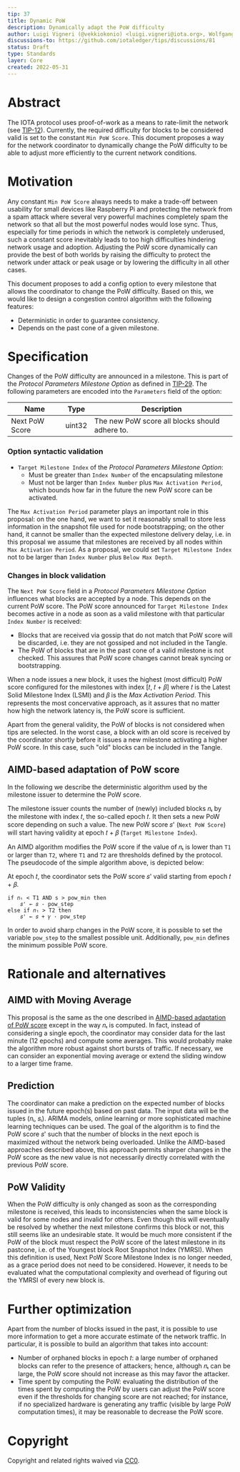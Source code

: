 ```yaml
---
tip: 37
title: Dynamic PoW
description: Dynamically adapt the PoW difficulty
author: Luigi Vigneri (@vekkiokonio) <luigi.vigneri@iota.org>, Wolfgang Welz (@Wollac) <wolfgang.welz@iota.org>
discussions-to: https://github.com/iotaledger/tips/discussions/81
status: Draft
type: Standards
layer: Core
created: 2022-05-31
---
```


# Abstract

The IOTA protocol uses proof-of-work as a means to rate-limit the network (see [TIP-12](../TIP-0012/tip-0012.md)). Currently, the required difficulty for blocks to be considered valid is set to the constant `Min PoW Score`. This document proposes a way for the network coordinator to dynamically change the PoW difficulty to be able to adjust more efficiently to the current network conditions.

# Motivation

Any constant `Min PoW Score` always needs to make a trade-off between usability for small devices like Raspberry Pi and protecting the network from a spam attack where several very powerful machines completely spam the network so that all but the most powerful nodes would lose sync. Thus, especially for time periods in which the network is completely underused, such a constant score inevitably leads to too high difficulties hindering network usage and adoption.
Adjusting the PoW score dynamically can provide the best of both worlds by raising the difficulty to protect the network under attack or peak usage or by lowering the difficulty in all other cases.

This document proposes to add a config option to every milestone that allows the coordinator to change the PoW difficulty. Based on this, we would like to design a congestion control algorithm with the following features:
- Deterministic in order to guarantee consistency.
- Depends on the past cone of a given milestone.

# Specification

Changes of the PoW difficulty are announced in a milestone. This is part of the _Protocol Parameters Milestone Option_ as defined in [TIP-29](../TIP-0029/tip-0029.md). The following parameters are encoded into the `Parameters` field of the option:

| Name           | Type   | Description                                      |
| -------------- | ------ | ------------------------------------------------ |
| Next PoW Score | uint32 | The new PoW score all blocks should adhere to. |


### Option syntactic validation

- `Target Milestone Index` of the _Protocol Parameters Milestone Option_:
  - Must be greater than `Index Number` of the encapsulating milestone
  - Must not be larger than `Index Number` plus `Max Activation Period`, which bounds how far in the future the new PoW score can be activated.

The `Max Activation Period` parameter plays an important role in this proposal: on the one hand, we want to set it reasonably small to store less information in the snapshot file used for node bootstrapping; on the other hand, it cannot be smaller than the expected milestone delivery delay, i.e. in this proposal we assume that milestones are received by all nodes within `Max Activation Period`.  As a proposal, we could set `Target Milestone Index` not to be larger than `Index Number` plus `Below Max Depth`.

### Changes in block validation

The `Next PoW Score` field in a _Protocol Parameters Milestone Option_ influences what blocks are accepted by a node. This depends on the current PoW score. The PoW score announced for `Target Milestone Index` becomes active in a node as soon as a valid milestone with that particular `Index Number` is received:
- Blocks that are received via gossip that do not match that PoW score will be discarded, i.e. they are not gossiped and not included in the Tangle.
- The PoW of blocks that are in the past cone of a valid milestone is not checked. This assures that PoW score changes cannot break syncing or bootstrapping.

When a node issues a new block, it uses the highest (most difficult) PoW score configured for the milestones with index [𝑡,  𝑡 + 𝛽] where 𝑡 is the Latest Solid Milestone Index (LSMI) and 𝛽 is the _Max Activation Period_. This represents the most concervative approach, as it assures that no matter how high the network latency is, the PoW score is sufficient.

Apart from the general validity, the PoW of blocks is not considered when tips are selected. In the worst case, a block with an old score is received by the coordinator shortly before it issues a new milestone activating a higher PoW score. In this case, such "old" blocks can be included in the Tangle.

## AIMD-based adaptation of PoW score

In the following we describe the deterministic algorithm used by the milestone issuer to determine the PoW score.

The milestone issuer counts the number of (newly) included blocks 𝑛ₜ by the milestone with index 𝑡, the so-called epoch 𝑡. It then sets a new PoW score depending on such a value. The new PoW score 𝑠' (`Next PoW Score`) will start having validity at epoch 𝑡 + 𝛽 (`Target Milestone Index`).

An AIMD algorithm modifies the PoW score if the value of 𝑛ₜ is lower than `T1` or larger than `T2`, where `T1` and `T2` are thresholds defined by the protocol. The pseudocode of the simple algorithm above, is depicted below:

At epoch 𝑡, the coordinator sets the PoW score 𝑠' valid starting from epoch 𝑡 + 𝛽.

```
if 𝑛ₜ < T1 AND s > pow_min then
    𝑠' ← 𝑠 - pow_step
else if 𝑛ₜ > T2 then
    𝑠' ← 𝑠 + 𝛾 · pow_step
```

In order to avoid sharp changes in the PoW score, it is possible to set the variable `pow_step` to the smallest possible unit. Additionally, `pow_min` defines the minimum possible PoW score.

# Rationale and alternatives

## AIMD with Moving Average

This proposal is the same as the one described in [AIMD-based adaptation of PoW score](#AIMD-based-adaptation-of-PoW-score) except in the way 𝑛ₜ is computed. In fact, instead of considering a single epoch, the coordinator may consider data for the last minute (12 epochs) and compute some averages. This would probably make the algorithm more robust against short bursts of traffic. If necessary, we can consider an exponential moving average or extend the sliding window to a larger time frame.

## Prediction

The coordinator can make a prediction on the expected number of blocks issued in the future epoch(s) based on past data. The input data will be the tuples (𝑛ᵢ, 𝑠ᵢ). ARIMA models, online learning or more sophisticated machine learning techniques can be used. The goal of the algorithm is to find the PoW score 𝑠' such that the number of blocks in the next epoch is maximized without the network being overloaded. Unlike the AIMD-based approaches described above, this approach permits sharper changes in the PoW score as the new value is not necessarily directly correlated with the previous PoW score.

## PoW Validity

When the PoW difficulty is only changed as soon as the corresponding milestone is received, this leads to inconsistencies when the same block is valid for some nodes and invalid for others. Even though this will eventually be resolved by whether the next milestone confirms this block or not, this still seems like an undesirable state. It would be much more consistent if the PoW of the block must respect the PoW score of the latest milestone in its pastcone, i.e. of the Youngest block Root Snapshot Index (YMRSI). When this definition is used, Next PoW Score Milestone Index is no longer needed, as a grace period does not need to be considered.
However, it needs to be evaluated what the computational complexity and overhead of figuring out the YMRSI of every new block is.

# Further optimization

Apart from the number of blocks issued in the past, it is possible to use more information to get a more accurate estimate of the network traffic. In particular, it is possible to build an algorithm that takes into account:
- Number of orphaned blocks in epoch 𝑡: a large number of orphaned blocks can refer to the presence of attackers; hence, although 𝑛ₜ can be large, the PoW score should not increase as this may favor the attacker.
- Time spent by computing the PoW: evaluating the distribution of the times spent by computing the PoW by users can adjust the PoW score even if the thresholds for changing score are not reached; for instance, if no specialized hardware is generating any traffic (visible by large PoW computation times), it may be reasonable to decrease the PoW score.

# Copyright

Copyright and related rights waived via [CC0](https://creativecommons.org/publicdomain/zero/1.0/).
